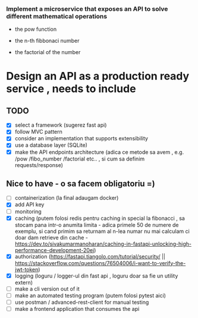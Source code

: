 ### Implement a microservice that exposes an API to solve different mathematical operations

- the pow function

- the n-th fibbonaci number

- the factorial of the number

# Design an API as a production ready service , needs to include

## TODO

- [x] select a framework (sugerez fast api)
- [x] follow MVC pattern
- [x] consider an implementation that supports extensibility
- [x] use a database layer (SQLite)
- [x] make the API endpoints architecture (adica ce metode sa avem , e.g. /pow /fibo_number /factorial etc.. , si cum sa definim requests/response)

## Nice to have - o sa facem obligatoriu =)

- [ ] containerization (la final adaugam docker)
- [x] add API key
- [ ] monitoring
- [x] caching (putem folosi redis pentru caching in special la fibonacci , sa stocam pana intr-o anumita limita - adica primele 50 de numere de exemplu, si cand primim sa returnam al n-lea numar nu mai calculam ci doar dam retrieve din cache - <https://dev.to/sivakumarmanoharan/caching-in-fastapi-unlocking-high-performance-development-20ej>)
- [x] authorization (<https://fastapi.tiangolo.com/tutorial/security/> || <https://stackoverflow.com/questions/76504006/i-want-to-verify-the-jwt-token>)
- [x] logging (loguru / logger-ul din fast api , loguru doar sa fie un utility extern)
- [ ] make a cli version out of it
- [ ] make an automated testing program (putem folosi pytest aici)
- [ ] use postman / advanced-rest-client for manual testing
- [ ] make a frontend application that consumes the api
